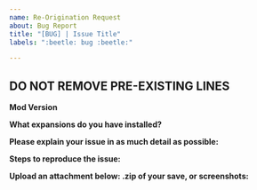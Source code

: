 ```yaml
---
name: Re-Origination Request
about: Bug Report
title: "[BUG] | Issue Title"
labels: ":beetle: bug :beetle:"

---
```


**DO NOT REMOVE PRE-EXISTING LINES**
------------------------------------------------------------------------------------------------------------
**Mod Version**

**What expansions do you have installed?**

**Please explain your issue in as much detail as possible:**

**Steps to reproduce the issue:**

**Upload an attachment below: .zip of your save, or screenshots:**
